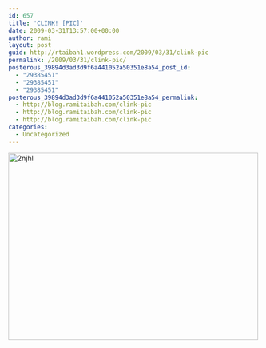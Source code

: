 ```yaml
---
id: 657
title: 'CLINK! [PIC]'
date: 2009-03-31T13:57:00+00:00
author: rami
layout: post
guid: http://rtaibah1.wordpress.com/2009/03/31/clink-pic
permalink: /2009/03/31/clink-pic/
posterous_39894d3ad3d9f6a441052a50351e8a54_post_id:
  - "29385451"
  - "29385451"
  - "29385451"
posterous_39894d3ad3d9f6a441052a50351e8a54_permalink:
  - http://blog.ramitaibah.com/clink-pic
  - http://blog.ramitaibah.com/clink-pic
  - http://blog.ramitaibah.com/clink-pic
categories:
  - Uncategorized
---
```

<div class='p_embed p_image_embed'>
  <a href="http://139.59.20.41/wp-content/uploads/2011/12/2njhl-scaled1000.jpg"><img alt="2njhl" height="375" src="http://139.59.20.41/wp-content/uploads/2011/12/2njhl-scaled1000.jpg?w=300" width="500" /></a>
</div>